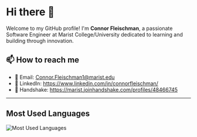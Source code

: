 # Hi there 👋

Welcome to my GitHub profile! I'm **Connor Fleischman**, a passionate Software Engineer at Marist College/University dedicated to learning and building through innovation.

<!--- 
## 🔭 What I’m working on
- 🚀 **[Project Name]**: A [short description of the project]. [Include a link if possible].
- 🔍 Exploring [topic or technology you're currently exploring].

## 🌱 What I’m learning
- 📖 Mastering [specific technology or skill].
- 🤝 Improving my contributions to open-source projects.

## 👯 I’m looking to collaborate on
- Exciting open-source projects in [specific area].
- Cutting-edge projects involving [technologies or concepts].

## 🤔 I’m looking for help with
- Scaling [specific type of project].
- Integrating [technology you're exploring] into a current project.

## 💬 Ask me about
- Software development best practices.
- Python, React, or any of my pinned projects.
- My journey as a developer!
--->
## 📫 How to reach me
- 📧 Email: Connor.Fleischman1@marist.edu
- 💼 LinkedIn: https://www.linkedin.com/in/connorfleischman/
- 🤝 Handshake: https://marist.joinhandshake.com/profiles/48466745
<!---
🌐

## ⚡ Fun fact
- I'm a big fan of [your hobby or interest] and love [specific quirky thing you enjoy].

---

## 🔧 Technologies & Tools
![Python](https://img.shields.io/badge/-Python-333333?style=flat&logo=python)
![React](https://img.shields.io/badge/-React-333333?style=flat&logo=react)
![Docker](https://img.shields.io/badge/-Docker-333333?style=flat&logo=docker)
![GitHub](https://img.shields.io/badge/-GitHub-333333?style=flat&logo=github)

--->

---

## Most Used Languages
![Most Used Languages](https://github-readme-stats.vercel.app/api/top-langs/?username=ConnorFleischman&layout=compact&theme=radical)
<!---
---

## 📊 GitHub Stats
![Connor's GitHub stats](https://github-readme-stats.vercel.app/api?username=ConnorFleischman&show_icons=true&theme=radical)

---
--->

